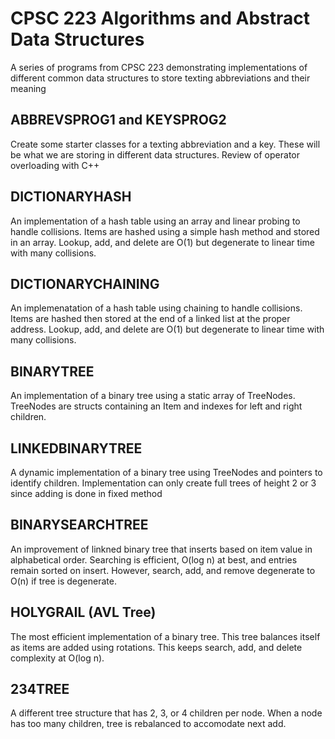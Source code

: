 # CPSC 223 Algorithms and Abstract Data Structures
A series of programs from CPSC 223 demonstrating implementations of different common data structures to store
texting abbreviations and their meaning

## ABBREVSPROG1 and KEYSPROG2
Create some starter classes for a texting abbreviation and a key. These will be what we are storing in different data structures.
Review of operator overloading with C++

## DICTIONARYHASH
An implementation of a hash table using an array and linear probing to handle collisions. Items are hashed using a simple
hash method and stored in an array. Lookup, add, and delete are O(1) but degenerate to linear time with many collisions.

## DICTIONARYCHAINING
An implemenatation of a hash table using chaining to handle collisions. Items are hashed then stored at the end of a linked list
at the proper address. Lookup, add, and delete are O(1) but degenerate to linear time with many collisions.

## BINARYTREE
An implementation of a binary tree using a static array of TreeNodes. TreeNodes are structs containing an Item and indexes for
left and right children. 

## LINKEDBINARYTREE
A dynamic implementation of a binary tree using TreeNodes and pointers to identify children. Implementation can only create full
trees of height 2 or 3 since adding is done in fixed method

## BINARYSEARCHTREE
An improvement of linkned binary tree that inserts based on item value in alphabetical order. Searching is efficient, O(log n) at best, 
and entries remain sorted on insert. However, search, add, and remove degenerate to O(n) if tree is degenerate.

## HOLYGRAIL (AVL Tree)
The most efficient implementation of a binary tree. This tree balances itself as items are added using rotations. This keeps search,
add, and delete complexity at O(log n).

## 234TREE
A different tree structure that has 2, 3, or 4 children per node. When a node has too many children, tree is rebalanced to accomodate 
next add.
